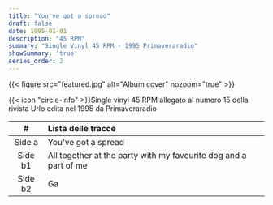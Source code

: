 ```yaml
---
title: "You've got a spread"
draft: false
date: 1995-01-01
description: "45 RPM"
summary: "Single Vinyl 45 RPM - 1995 Primaveraradio"
showSummary: 'true'
series_order: 2
---
```


{{< figure
    src="featured.jpg"
    alt="Album cover"
    nozoom="true"
    >}}

{{< icon "circle-info" >}}Single vinyl 45 RPM allegato al numero 15 della rivista Urlo edita nel 1995 da Primaveraradio


| #             | Lista delle tracce                                                   |               |
| :---:         | :---                                                                 | :---          |
| Side a        | You've got a spread                                                  |               |
| Side b1       | All together at the party with my favourite dog and a part of me     |               |
| Side b2       | Ga                                                                   |               |
